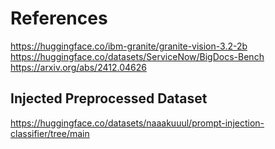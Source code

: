 
# References
https://huggingface.co/ibm-granite/granite-vision-3.2-2b
https://huggingface.co/datasets/ServiceNow/BigDocs-Bench
https://arxiv.org/abs/2412.04626

## Injected Preprocessed Dataset
https://huggingface.co/datasets/naaakuuul/prompt-injection-classifier/tree/main
